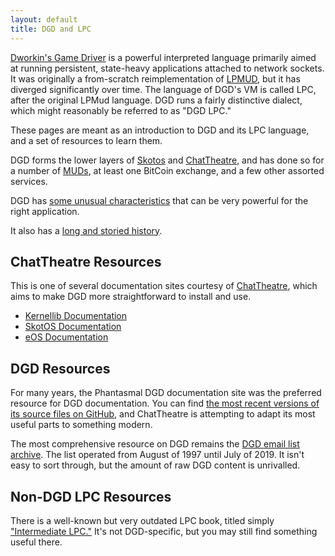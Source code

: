 ```yaml
---
layout: default
title: DGD and LPC
---
```


[Dworkin's Game Driver](https://dworkin.nl/dgd) is a powerful interpreted language primarily aimed at running persistent, state-heavy applications attached to network sockets. It was originally a from-scratch reimplementation of [LPMUD](https://en.wikipedia.org/wiki/LPMud), but it has diverged significantly over time. The language of DGD's VM is called LPC, after the original LPMud language. DGD runs a fairly distinctive dialect, which might reasonably be referred to as "DGD LPC."

These pages are meant as an introduction to DGD and its LPC language, and a set of resources to learn them.

DGD forms the lower layers of [Skotos](https://skotos.net) and [ChatTheatre](https://chattheatre.com), and has done so for a number of [MUDs](https://en.wikipedia.org/wiki/MUD), at least one BitCoin exchange, and a few other assorted services.

DGD has [some unusual characteristics](dgd/unusual.html) that can be very powerful for the right application.

It also has a [long and storied history](dgd/history.html).

## ChatTheatre Resources

This is one of several documentation sites courtesy of [ChatTheatre](https://chattheatre.com), which aims to make DGD more straightforward to install and use.

* [Kernellib Documentation](https://chattheatre.github.io/kernellib-doc)
* [SkotOS Documentation](https://chattheatre.github.io/SkotOS-Doc)
* [eOS Documentation](https://chattheatre.github.io/eOS-Doc)

## DGD Resources

For many years, the Phantasmal DGD documentation site was the preferred resource for DGD documentation. You can find [the most recent versions of its source files on GitHub](https://github.com/shentino/phantasmal/tree/master/website/DGD), and ChatTheatre is attempting to adapt its most useful parts to something modern.

The most comprehensive resource on DGD remains the [DGD email list archive](https://mail.dworkin.nl/pipermail/dgd/). The list operated from August of 1997 until July of 2019. It isn't easy to sort through, but the amount of raw DGD content is unrivalled.

## Non-DGD LPC Resources

There is a well-known but very outdated LPC book, titled simply ["Intermediate LPC."](https://www.mars.org/home/rob/docs/IntermediateLPC/chapter1.html) It's not DGD-specific, but you may still find something useful there.
